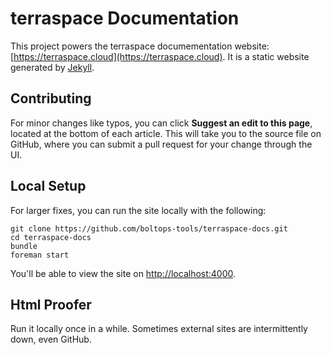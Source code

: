 # terraspace Documentation

This project powers the terraspace documementation website: [https://terraspace.cloud](https://terraspace.cloud).  It is a static website generated by [Jekyll](https://jekyllrb.com/).

## Contributing

For minor changes like typos, you can click **Suggest an edit to this page**, located at the bottom of each article. This will take you to the source file on GitHub, where you can submit a pull request for your change through the UI.

## Local Setup

For larger fixes, you can run the site locally with the following:

    git clone https://github.com/boltops-tools/terraspace-docs.git
    cd terraspace-docs
    bundle
    foreman start

You'll be able to view the site on [http://localhost:4000](http://localhost:4000).

## Html Proofer

Run it locally once in a while. Sometimes external sites are intermittently down, even GitHub.